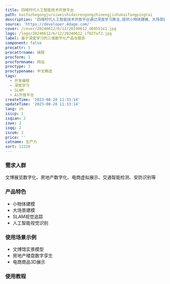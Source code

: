 ```yaml
---
title: 四维时代人工智能技术开放平台
path: kaifazhegongju/siweishidairengongzhinengjishukaifangpingtai
description: '四维时代人工智能技术开放平台通过深度学习算法,提供小物体建模、大场景建模、SLAM视觉追踪、人工智能视觉识别等数字化服务,实现数字世界与实体世界的高效连接。'
source: 'https://developer.4dage.com/'
cover: /cover/20240612/6/12/20240612_d69551e1.jpg
logo: /logo/20240612/6/12/20240612_cf02faf2.jpg
label: 基于深度学习的三维数字化产品与服务
component: false
procattr: 5
procattrname: 编程
procform: 1
procformname: 网站
proctype: 3
proctypename: 中文精选
tags:
  - 开发编程
  - 深度学习
  - SLAM
  - Ai开放平台
createTime: '2023-08-28 11:33:14'
updateTime: '2023-08-28 11:33:14'
lang: zh
isicp: 1
isqian: 2
iswx: 2
isqq: 2
iscom: 2
price: ''
catname: 生产力
sort: 12320
---
```




### 需求人群
文博展览数字化、房地产数字化、电商虚拟展示、交通智能检测、安防识别等

### 产品特色
- 小物体建模
- 大场景建模
- SLAM视觉追踪
- 人工智能视觉识别

### 使用场景示例
- 文博馆实景模型
- 房地产楼盘数字孪生
- 电商商品3D展示

### 使用教程


  
